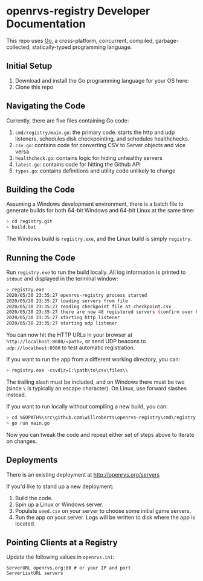 # openrvs-registry Developer Documentation

This repo uses [Go](https://golang.org/doc/install), a cross-platform, concurrent, compiled, garbage-collected, statically-typed programming language.

## Initial Setup

1. Download and install the Go programming language for your OS here: 
1. Clone this repo

## Navigating the Code

Currently, there are five files containing Go code:

1. `cmd/registry/main.go`: the primary code. starts the http and udp listeners,
	schedules disk checkpointing, and schedules healthchecks.
1. `csv.go`: contains code for converting CSV to Server objects and vice versa
1. `healthcheck.go`: contains logic for hiding unhealthy servers
1. `latest.go`: contains code for hitting the Github API
1. `types.go`: contains definitions and utility code unlikely to change

## Building the Code

Assuming a Windows development environment, there is a batch file to generate builds for both 64-bit Windows and 64-bit Linux at the same time:

```bash
> cd registry.git
> build.bat
```

The Windows build is `registry.exe`, and the Linux build is simply `registry`.

## Running the Code

Run `registry.exe` to run the build locally. All log information is printed to `stdout` and displayed in the terminal window:

```bash
> registry.exe
2020/05/30 23:35:27 openrvs-registry process started
2020/05/30 23:35:27 loading servers from file
2020/05/30 23:35:27 reading checkpoint file at checkpoint.csv
2020/05/30 23:35:27 there are now 48 registered servers (confirm over http)
2020/05/30 23:35:27 starting http listener
2020/05/30 23:35:27 starting udp listener
```

You can now hit the HTTP URLs in your browser at `http://localhost:8080/<path>`,
or send UDP beacons to `udp://localhost:8080` to test automatic registration.

If you want to run the app from a different working directory, you can:

```bash
> registry.exe -csvdir=C:\path\to\csv\files\\
```

The trailing slash must be included, and on Windows there must be two (since `\` is typically an escape character). On Linux, use forward slashes instead.

If you want to run locally without compiling a new build, you can:

```bash
> cd %GOPATH%\src\github.com\willroberts\openrvs-registry\cmd\registry
> go run main.go
```

Now you can tweak the code and repeat either set of steps above to iterate on changes.

## Deployments

There is an existing deployment at http://openrvs.org/servers

If you'd like to stand up a new deployment:

1. Build the code.
1. Spin up a Linux or Windows server.
1. Populate `seed.csv` on your server to choose some initial game servers.
1. Run the app on your server. Logs will be written to disk where the app is located.

## Pointing Clients at a Registry

Update the following values in `openrvs.ini`:

```
ServerURL openrvs.org:80 # or your IP and port
ServerListURL servers
```
